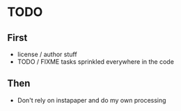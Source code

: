 # TODO

## First

* license / author stuff
* TODO / FIXME tasks sprinkled everywhere in the code

## Then

* Don't rely on instapaper and do my own processing

